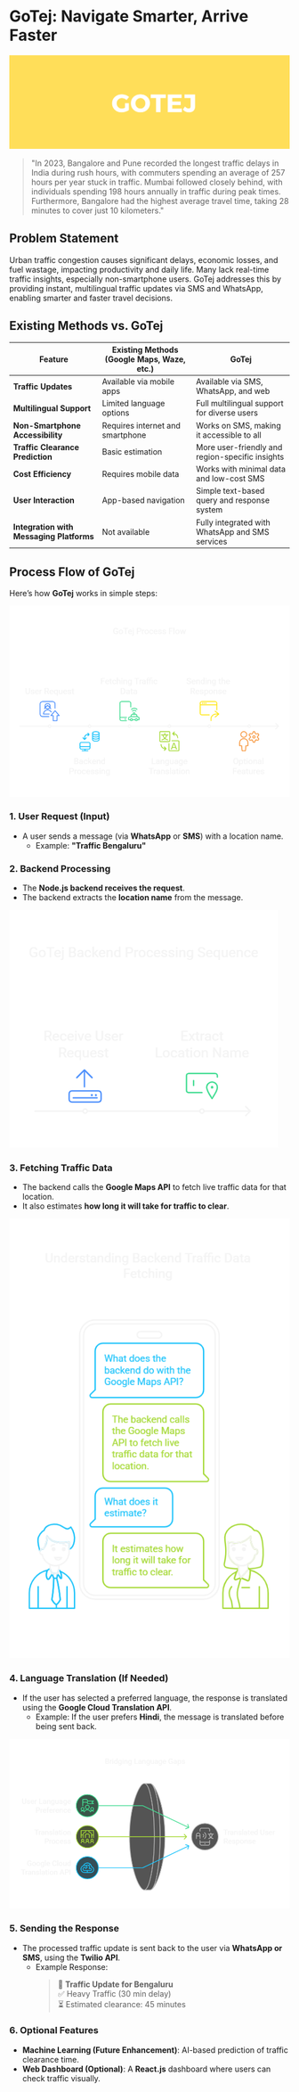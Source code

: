 # GoTej: Navigate Smarter, Arrive Faster

![GoTej](https://github.com/mmahesh09/GoTej/blob/6993d32e50233722eeee8d8eb9066f7647a36ef8/Project%20assets/Credit-Card%20fraud%20detection%20(5).png)

>"In 2023, Bangalore and Pune recorded the longest traffic delays in India during rush hours, with commuters spending an average of 257 hours per year stuck in traffic. Mumbai followed closely behind, with individuals spending 198 hours annually in traffic during peak times. Furthermore, Bangalore had the highest average travel time, taking 28 minutes to cover just 10 kilometers."


## Problem Statement

Urban traffic congestion causes significant delays, economic losses, and fuel wastage, impacting productivity and daily life. Many lack real-time traffic insights, especially non-smartphone users. GoTej addresses this by providing instant, multilingual traffic updates via SMS and WhatsApp, enabling smarter and faster travel decisions.


## Existing Methods vs. GoTej
| Feature | Existing Methods (Google Maps, Waze, etc.) | GoTej |
|---------|--------------------------------------|------|
| **Traffic Updates** | Available via mobile apps | Available via SMS, WhatsApp, and web |
| **Multilingual Support** | Limited language options | Full multilingual support for diverse users |
| **Non-Smartphone Accessibility** | Requires internet and smartphone | Works on SMS, making it accessible to all |
| **Traffic Clearance Prediction** | Basic estimation | More user-friendly and region-specific insights |
| **Cost Efficiency** | Requires mobile data | Works with minimal data and low-cost SMS |
| **User Interaction** | App-based navigation | Simple text-based query and response system |
| **Integration with Messaging Platforms** | Not available | Fully integrated with WhatsApp and SMS services |


## **Process Flow of GoTej**  

Here’s how **GoTej** works in simple steps:  

![image](https://github.com/mmahesh09/GoTej/blob/9b6a915a020e09cdeb28994457fe9ad452a90581/Project%20assets/1.png)

### **1. User Request (Input)**  
- A user sends a message (via **WhatsApp** or **SMS**) with a location name.  
  - Example: **"Traffic Bengaluru"**  


### **2. Backend Processing**  
- The **Node.js backend receives the request**.  
- The backend extracts the **location name** from the message.  

![image](https://github.com/mmahesh09/GoTej/blob/62e6e9deaf3198ea76ba3089f66e12b71ae342a3/Project%20assets/2.png)

### **3. Fetching Traffic Data**  
- The backend calls the **Google Maps API** to fetch live traffic data for that location.  
- It also estimates **how long it will take for traffic to clear**.  

![image](https://github.com/mmahesh09/GoTej/blob/46fd6967d38d463ffc77d94c784903a3543e0d76/Project%20assets/3.png)

### **4. Language Translation (If Needed)**  
- If the user has selected a preferred language, the response is translated using the **Google Cloud Translation API**.  
  - Example: If the user prefers **Hindi**, the message is translated before being sent back.  

![image](https://github.com/mmahesh09/GoTej/blob/d831479fee617af7811c43b3cd78d9f1a1dad876/Project%20assets/4.png)

### **5. Sending the Response**  
- The processed traffic update is sent back to the user via **WhatsApp or SMS**, using the **Twilio API**.  
  - Example Response:  
    > 🚦 **Traffic Update for Bengaluru**  
    > ✅ Heavy Traffic (30 min delay)  
    > ⏳ Estimated clearance: 45 minutes  


### **6. Optional Features**  
- **Machine Learning (Future Enhancement)**: AI-based prediction of traffic clearance time.  
- **Web Dashboard (Optional)**: A **React.js** dashboard where users can check traffic visually.  


